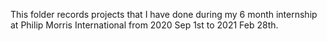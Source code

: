 This folder records projects that I have done during my 6 month internship at Philip Morris International from 2020 Sep 1st to 2021 Feb 28th.
